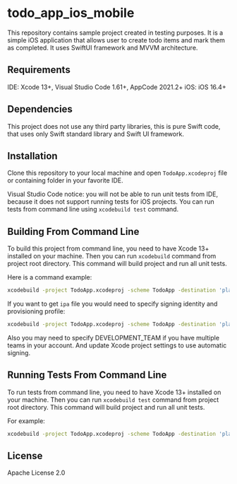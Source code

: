 # todo_app_ios_mobile

This repository contains sample project created in testing purposes. It is a simple iOS application that allows user to create todo items and mark them as completed. It uses SwiftUI framework and MVVM architecture.

## Requirements

IDE: Xcode 13+, Visual Studio Code 1.61+, AppCode 2021.2+
iOS: iOS 16.4+

## Dependencies

This project does not use any third party libraries, this is pure Swift code, that uses only Swift standard library and Swift UI framework.

## Installation

Clone this repository to your local machine and open `TodoApp.xcodeproj` file or containing folder in your favorite IDE.

Visual Studio Code notice: you will not be able to run unit tests from IDE, because it does not support running tests for iOS projects. You can run tests from command line using `xcodebuild test` command.

## Building From Command Line

To build this project from command line, you need to have Xcode 13+ installed on your machine. Then you can run `xcodebuild` command from project root directory. This command will build project and run all unit tests.

Here is a command example:

```bash 
xcodebuild -project TodoApp.xcodeproj -scheme TodoApp -destination 'platform=iOS Simulator,name=iPhone 13,OS=16.4' build
```

If you want to get `ipa` file you would need to specify signing identity and provisioning profile:

```bash
xcodebuild -project TodoApp.xcodeproj -scheme TodoApp -destination 'platform=iOS Simulator,name=iPhone 13,OS=16.4' -configuration Release CODE_SIGN_IDENTITY="iPhone Developer" PROVISIONING_PROFILE="your provisioning profile" archive -archivePath build/TodoApp.xcarchive
```
Also you may need to specify DEVELOPMENT_TEAM if you have multiple teams in your account. And update Xcode project settings to use automatic signing.

## Running Tests From Command Line

To run tests from command line, you need to have Xcode 13+ installed on your machine. Then you can run `xcodebuild test` command from project root directory. This command will build project and run all unit tests.

For example:

```bash
xcodebuild -project TodoApp.xcodeproj -scheme TodoApp -destination 'platform=iOS Simulator,name=iPhone 13,OS=16.4' test
```

## License

Apache License 2.0